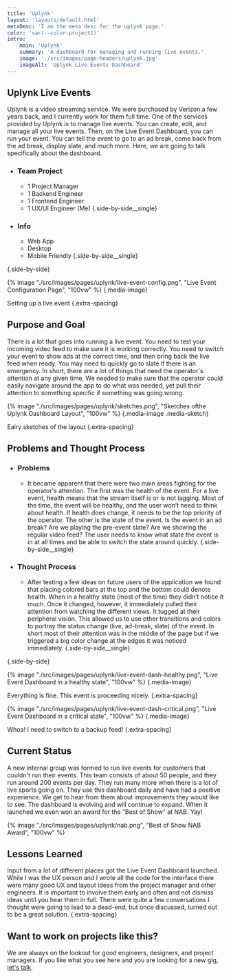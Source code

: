 ```yaml
---
title: 'Uplynk'
layout: 'layouts/default.html'
metaDesc: 'I am the meta desc for the uplynk page.'
color: 'var(--color-project1)'
intro:
    main: 'Uplynk'
    summary: 'A dashboard for managing and running live events.'
    image: './src/images/page-headers/uplynk.jpg'
    imageAlt: 'Uplynk Live Events Dashboard'
---
```


## Uplynk Live Events

Uplynk is a video streaming service. We were purchased by Verizon a few years back, and I currently work for them full time. One of the services provided by Uplynk is to manage live events. You can create, edit, and manage all your live events. Then, on the Live Event Dashboard, you can run your event. You can tell the event to go to an ad break, come back from the ad break, display slate, and much more. Here, we are going to talk specifically about the dashboard.

- ### Team Project
    - 1 Project Manager
    - 1 Backend Engineer
    - 1 Frontend Engineer
    - 1 UX/UI Engineer (Me)
  {.side-by-side__single}

- ### Info
    - Web App
    - Desktop
    - Mobile Friendly
  {.side-by-side__single}

{.side-by-side}

{% image "./src/images/pages/uplynk/live-event-config.png", "Live Event Configuration Page", "100vw" %}
{.media-image}

Setting up a live event
{.extra-spacing}

## Purpose and Goal

There is a lot that goes into running a live event. You need to test your incoming video feed to make sure it is working correctly. You need to switch your event to show ads at the correct time, and then bring back the live feed when ready. You may need to quickly go to slate if there is an emergency. In short, there are a lot of things that need the operator's attention at any given time. We needed to make sure that the operator could easily navigate around the app to do what was needed, yet pull their attention to something specific if something was going wrong.

{% image "./src/images/pages/uplynk/sketches.png", "Sketches ofthe Uplynk Dashboard Layout", "100vw" %}
{.media-image .media-sketch}

Ealry sketches of the layout
{.extra-spacing}

## Problems and Thought Process

- ### Problems
    - It became apparent that there were two main areas fighting for the operator's attention. The first was the health of the event. For a live event, health means that the stream itself is or is not lagging. Most of the time, the event will be healthy, and the user won’t need to think about health. If health does change, it needs to be the top priority of the operator. The other is the state of the event. Is the event in an ad break? Are we playing the pre-event slate? Are we showing the regular video feed? The user needs to know what state the event is in at all times and be able to switch the state around quickly.
  {.side-by-side__single}

- ### Thought Process
    - After testing a few ideas on future users of the application we found that placing colored bars at the top and the bottom could denote health. When in a healthy state (most of the time) they didn’t notice it much. Once it changed, however, it immediately pulled their attention from watching the different views. It tugged at their peripheral vision. This allowed us to use other transitions and colors to portray the status change (live, ad-break, slate) of the event. In short most of their attention was in the middle of the page but if we triggered a big color change at the edges it was noticed immediately. 
  {.side-by-side__single}

{.side-by-side}

{% image "./src/images/pages/uplynk/live-event-dash-healthy.png", "Live Event Dashboard in a healthy state", "100vw" %}
{.media-image}

Everything is fine. This event is proceeding nicely.
{.extra-spacing}

{% image "./src/images/pages/uplynk/live-event-dash-critical.png", "Live Event Dashboard in a critical state", "100vw" %}
{.media-image}

Whoa! I need to switch to a backup feed!
{.extra-spacing}

## Current Status

A new internal group was formed to run live events for customers that couldn't run their events. This team consists of about 50 people, and they run around 200 events per day. They run many more when there is a lot of live sports going on. They use this dashboard daily and have had a positive experience. We get to hear from them about improvements they would like to see. The dashboard is evolving and will continue to expand. When it launched we even won an award for the "Best of Show" at NAB. Yay!

{% image "./src/images/pages/uplynk/nab.png", "Best of Show NAB Award", "100vw" %}

## Lessons Learned

Input from a lot of different places got the Live Event Dashboard launched. While I was the UX person and I wrote all the code for the interface there were many good UX and layout ideas from the project manager and other engineers. It is important to involve them early and often and not dismiss ideas until you hear them in full. There were quite a few conversations I thought were going to lead to a dead-end, but once discussed, turned out to be a great solution.
{.extra-spacing}

## Want to work on projects like this?

We are always on the lookout for good engineers, designers, and project managers. If you like what you see here and you are looking for a new gig, [let's talk](mailto:luke@lukelarsen.com).